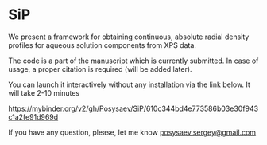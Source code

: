 # SiP
We present a  framework for obtaining continuous, absolute radial density profiles for aqueous solution components from XPS data.

The code is a part of the manuscript which is currently submitted. In case of usage, a proper citation is required (will be added later). 

You can launch it interactively without any installation via the link below. It will take 2-10 minutes

https://mybinder.org/v2/gh/Posysaev/SiP/610c344bd4e773586b03e30f943c1a2fe91d969d

If you have any question, please, let me know posysaev.sergey@gmail.com
